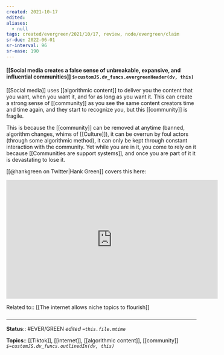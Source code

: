 ```yaml
---
created: 2021-10-17
edited: 
aliases:
  - null
tags: created/evergreen/2021/10/17, review, node/evergreen/claim
sr-due: 2022-06-01
sr-interval: 96
sr-ease: 190
---
```


#### [[Social media creates a false sense of unbreakable, expansive, and influential communities]] `$=customJS.dv_funcs.evergreenHeader(dv, this)`

[[Social media]] uses [[algorithmic content]] to deliver you the content that you want, when you want it, and for as long as you want it. This can create a strong sense of [[community]] as you see the same content creators time and time again, and they start to recognize you, but this [[community]] is fragile.

This is because the [[community]] can be removed at anytime (banned, algorithm changes, whims of [[Culture]]), it can be overrun by foul actors (through some algorithmic method), it can only be kept through constant interaction with the community.
Yet while you are in it, you come to rely on it because
[[Communities are support systems]], and once you are part of it it is devastating to lose it.

[[@hankgreen on Twitter|Hank Green]] covers this here:

<iframe width="560" height="315" src="https://www.youtube.com/embed/EJtNmd1kV44?start=971" title="YouTube video player" frameborder="0" allow="accelerometer; autoplay; clipboard-write; encrypted-media; gyroscope; picture-in-picture" allowfullscreen></iframe>

Related to:: [[The internet allows niche topics to flourish]]
### <hr class="footnote"/>

**Status**:: #EVER/GREEN 
*edited `=this.file.mtime`*

**Topics**:: [[Tiktok]], [[internet]], [[algorithmic content]], [[community]]
*`$=customJS.dv_funcs.outlinedIn(dv, this)`*
